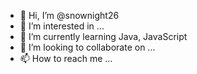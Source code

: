 - 👋 Hi, I’m @snownight26
- 👀 I’m interested in ...
- 🌱 I’m currently learning Java, JavaScript
- 💞️ I’m looking to collaborate on ...
- 📫 How to reach me ...

<!---
snownight26/snownight26 is a ✨ special ✨ repository because its `README.md` (this file) appears on your GitHub profile.
You can click the Preview link to take a look at your changes.
--->
